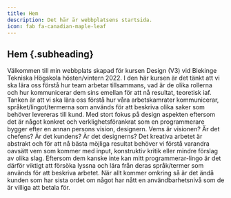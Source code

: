 ```yaml
---
title: Hem
description: Det här är webbplatsens startsida.
icon: fab fa-canadian-maple-leaf
---
```


## Hem {.subheading}

<p class="text__p">
    Välkommen till min webbplats skapad för kursen Design (V3) vid Blekinge Tekniska Högskola
    hösten/vintern 2022. I den här kursen är det tänkt att vi ska lära oss förstå hur team
    arbetar tillsammans, vad är de olika rollerna och hur kommunicerar dem sins emellan för att nå
    resultat, teoretisk iaf. Tanken är att vi ska lära oss förstå hur våra arbetskamrater
    kommunicerar, språket/lingot/termerna som används för att beskriva olika saker som behöver
    levereras till kund. Med stort fokus på design aspekten eftersom det är något konkret och
    verklighetsförankrat som en programmerare bygger efter en annan persons vision, designern.
    Vems är visionen? Är det chefens? Är det kundens? Är det designerns? Det kreativa arbetet är
    abstrakt och för att nå bästa möjliga resultat behöver vi förstå varandra oavsätt vem som kommer
    med input, konstruktiv kritik eller mindre förslag av olika slag. Eftersom dem kanske inte kan mitt
    programmerar-lingo är det därför viktigt att försöka lyssna och lära från deras språk/termer som
    används för att beskriva arbetet. När allt kommer omkring så är det ändå kunden som har sista
    ordet om något har nått en användbarhetsnivå som de är villiga att betala för.
</p>
